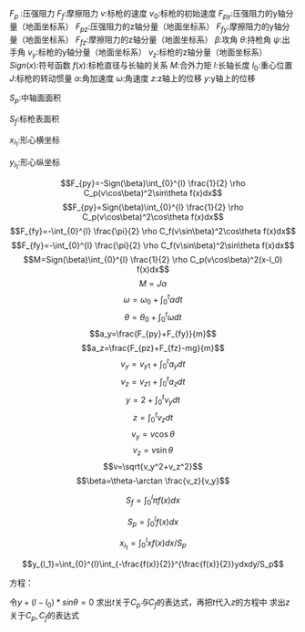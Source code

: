 $F_p$ :压强阻力
$F_f$:摩擦阻力
$v$:标枪的速度
$v_0$:标枪的初始速度
$F_{py}$:压强阻力的y轴分量（地面坐标系）
$F_{pz}$:压强阻力的z轴分量（地面坐标系）
$F_{fy}$:摩擦阻力的y轴分量（地面坐标系）
$F_{fz}$:摩擦阻力的z轴分量（地面坐标系）
$\beta$:攻角
$\theta$:持枪角
$\psi$:出手角
$v_y$:标枪的y轴分量（地面坐标系）
$v_z$:标枪的z轴分量（地面坐标系）
$Sign(x)$:符号函数
$f(x)$:标枪直径与长轴的关系
$M$:合外力矩
$l$:长轴长度
$l_0$:重心位置
$J$:标枪的转动惯量
$\alpha$:角加速度
$\omega$:角速度
$z$:z轴上的位移
$y$:y轴上的位移

$S_p$:中轴面面积

$S_f$:标枪表面积

$x_{l_1}$:形心横坐标

$y_{l_1}$:形心纵坐标

$$F_{py}=-Sign(\beta)\int_{0}^{l} \frac{1}{2} \rho C_p(v\cos\beta)^2\sin\theta f(x)dx$$
$$F_{py}=Sign(\beta)\int_{0}^{l} \frac{1}{2} \rho C_p(v\cos\beta)^2\cos\theta f(x)dx$$
$$F_{fy}=-\int_{0}^{l} \frac{\pi}{2} \rho C_f(v\sin\beta)^2\cos\theta f(x)dx$$
$$F_{fy}=-\int_{0}^{l} \frac{\pi}{2} \rho C_f(v\sin\beta)^2\sin\theta f(x)dx$$
$$M=Sign(\beta)\int_{0}^{l} \frac{1}{2} \rho C_p(v\cos\beta)^2(x-l_0) f(x)dx$$
$$M=J\alpha $$
$$\omega=\omega_0+\int_{0}^{t}\alpha dt$$
$$\theta=\theta_0 +\int_{0}^{t}\omega dt$$
$$a_y=\frac{F_{py}+F_{fy}}{m}$$
$$a_z=\frac{F_{pz}+F_{fz}-mg}{m}$$
$$v_y=v_{y1}+\int_{0}^{t}a_y dt$$
$$v_z=v_{z1}+\int_{0}^{t}a_z dt$$
$$y=2+\int_{0}^{t}v_y dt $$
$$z=\int_{0}^{t} v_z dt$$
$$v_y=v\cos\theta$$
$$v_z=v\sin\theta$$
$$v=\sqrt{v_y^2+v_z^2}$$
$$\beta=\theta-\arctan \frac{v_z}{v_y}$$

$$S_f=\int_{0}^{l}\pi f(x)dx$$

$$S_p=\int_{0}^{l}f(x)dx$$

$$x_{l_1}=\int_{0}^{l}xf(x)dx/S_p$$

$$y_{l_1}=\int_{0}^{l}\int_{-\frac{f(x)}{2}}^{\frac{f(x)}{2}}ydxdy/S_p$$

方程：  

令$y+(l-l_0)*sin\theta=0$   求出$t$关于$C_p与C_f$的表达式，再把$t$代入$z$的方程中 求出$z$关于$C_p,C_f$的表达式